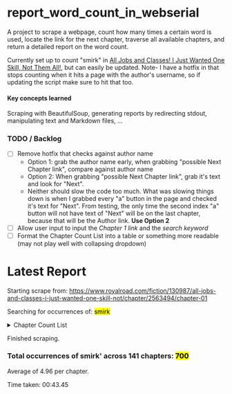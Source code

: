 # report_word_count_in_webserial

A project to scrape a webpage, count how many times a certain word is used, locate the link for the next chapter, traverse all available chapters, and return a detailed report on the word count.

Currently set up to count "smirk" in [All Jobs and Classes! I Just Wanted One Skill, Not Them All!](https://www.royalroad.com/fiction/130987/all-jobs-and-classes-i-just-wanted-one-skill-not), but can easily be updated. Note- I have a hotfix in that stops counting when it hits a page with the author's username, so if updating the script make sure to hit that too. 

#### Key concepts learned

Scraping with BeautifulSoup, generating reports by redirecting stdout, manipulating text and Markdown files, ...

### TODO / Backlog
- [ ] Remove hotfix that checks against author name
  - Option 1: grab the author name early, when grabbing "possible Next Chapter link", compare against author name
  - Option 2: When grabbing "possible Next Chapter link", grab it's text and look for "Next".
  - Neither should slow the code too much. What was slowing things down is when I grabbed every "a" button in the page and checked it's text for "Next". From testing, the only time the second index "a" button will not have text of "Next" will be on the last chapter, because that will be the Author link. **Use Option 2**
- [ ] Allow user input to input the *Chapter 1 link* and the *search keyword*
- [ ] Format the Chapter Count List into a table or something more readable (may not play well with collapsing dropdown)
# Latest Report

<p>Starting scrape from: <a href=https://www.royalroad.com/fiction/130987/all-jobs-and-classes-i-just-wanted-one-skill-not/chapter/2563494/chapter-01>https://www.royalroad.com/fiction/130987/all-jobs-and-classes-i-just-wanted-one-skill-not/chapter/2563494/chapter-01</a></p><p>Searching for occurrences of: <mark>smirk</mark></p>
              

<details closed><summary>Chapter Count List</summary><p></p>
              

&emsp;<u>Chapter 01</u>: 0
              

&emsp;<u>Chapter 02</u>: 4
              

&emsp;<u>Chapter 03</u>: 1
              

&emsp;<u>Chapter 04</u>: 6
              

&emsp;<u>Chapter 05</u>: 7
              

&emsp;<u>Chapter 06</u>: 7
              

&emsp;<u>Chapter 07</u>: 17
              

&emsp;<u>Chapter 08</u>: 11
              

&emsp;<u>Chapter 09</u>: 3
              

&emsp;<u>Chapter 10</u>: 2
              

&emsp;<u>Chapter 11</u>: 3
              

&emsp;<u>Chapter 12</u>: 5
              

&emsp;<u>Chapter 13</u>: 5
              

&emsp;<u>Chapter 14</u>: 8
              

&emsp;<u>Chapter 15</u>: 8
              

&emsp;<u>Chapter 16</u>: 6
              

&emsp;<u>Chapter 17</u>: 5
              

&emsp;<u>Chapter 18</u>: 0
              

&emsp;<u>Chapter 19</u>: 0
              

&emsp;<u>Chapter 20</u>: 1
              

&emsp;<u>Chapter 21</u>: 0
              

&emsp;<u>Chapter 22</u>: 8
              

&emsp;<u>Chapter 23</u>: 2
              

&emsp;<u>Chapter 24</u>: 3
              

&emsp;<u>Chapter 25</u>: 4
              

&emsp;<u>Chapter 26</u>: 3
              

&emsp;<u>Chapter 27</u>: 3
              

&emsp;<u>Chapter 28</u>: 6
              

&emsp;<u>Chapter 29</u>: 6
              

&emsp;<u>Chapter 30</u>: 7
              

&emsp;<u>Chapter 31</u>: 6
              

&emsp;<u>Chapter 32</u>: 5
              

&emsp;<u>Chapter 33</u>: 1
              

&emsp;<u>Chapter 34</u>: 5
              

&emsp;<u>Chapter 35</u>: 3
              

&emsp;<u>Chapter 36</u>: 8
              

&emsp;<u>Chapter 37</u>: 6
              

&emsp;<u>Chapter 38</u>: 3
              

&emsp;<u>Chapter 39</u>: 4
              

&emsp;<u>Chapter 40</u>: 5
              

&emsp;<u>Chapter 41</u>: 10
              

&emsp;<u>Chapter 42</u>: 4
              

&emsp;<u>Chapter 43</u>: 14
              

&emsp;<u>Chapter 44</u>: 8
              

&emsp;<u>Chapter 45</u>: 3
              

&emsp;<u>Chapter 46</u>: 6
              

&emsp;<u>Chapter 47</u>: 10
              

&emsp;<u>Chapter 48</u>: 3
              

&emsp;<u>Chapter 49</u>: 2
              

&emsp;<u>Chapter 50</u>: 1
              

&emsp;<u>Chapter 51</u>: 0
              

&emsp;<u>Chapter 52</u>: 2
              

&emsp;<u>Chapter 53</u>: 3
              

&emsp;<u>Chapter 54</u>: 6
              

&emsp;<u>Chapter 55</u>: 5
              

&emsp;<u>Chapter 56</u>: 6
              

&emsp;<u>Chapter 57</u>: 6
              

&emsp;<u>Chapter 58</u>: 4
              

&emsp;<u>Chapter 59</u>: 8
              

&emsp;<u>Chapter 60</u>: 3
              

&emsp;<u>Chapter 61</u>: 4
              

&emsp;<u>Chapter 62</u>: 12
              

&emsp;<u>Chapter 63</u>: 16
              

&emsp;<u>Chapter 64</u>: 10
              

&emsp;<u>Chapter 65</u>: 13
              

&emsp;<u>Chapter 66</u>: 16
              

&emsp;<u>Chapter 67</u>: 12
              

&emsp;<u>Chapter 68</u>: 12
              

&emsp;<u>Chapter 69</u>: 7
              

&emsp;<u>Chapter 70</u>: 15
              

&emsp;<u>Chapter 71</u>: 15
              

&emsp;<u>Chapter 72</u>: 5
              

&emsp;<u>Chapter 73</u>: 5
              

&emsp;<u>Chapter 74</u>: 4
              

&emsp;<u>Chapter 75</u>: 4
              

&emsp;<u>Chapter 76</u>: 0
              

&emsp;<u>Chapter 77</u>: 1
              

&emsp;<u>Chapter 78</u>: 0
              

&emsp;<u>Chapter 79</u>: 2
              

&emsp;<u>Chapter 80</u>: 2
              

&emsp;<u>Chapter 81</u>: 8
              

&emsp;<u>Chapter 82</u>: 8
              

&emsp;<u>Chapter 83</u>: 8
              

&emsp;<u>Chapter 84</u>: 7
              

&emsp;<u>Chapter 85</u>: 11
              

&emsp;<u>Chapter 86</u>: 11
              

&emsp;<u>Chapter 87</u>: 9
              

&emsp;<u>Chapter 88</u>: 14
              

&emsp;<u>Chapter 89</u>: 8
              

&emsp;<u>Chapter 90</u>: 10
              

&emsp;<u>Chapter 91</u>: 8
              

&emsp;<u>Chapter 92</u>: 7
              

&emsp;<u>Chapter 93</u>: 9
              

&emsp;<u>Chapter 94</u>: 4
              

&emsp;<u>Chapter 95</u>: 2
              

&emsp;<u>Chapter 96</u>: 4
              

&emsp;<u>Chapter 97</u>: 1
              

&emsp;<u>Chapter 98</u>: 4
              

&emsp;<u>Chapter 99</u>: 4
              

&emsp;<u>Chapter 100</u>: 2
              

&emsp;<u>Chapter 101</u>: 4
              

&emsp;<u>Chapter 102</u>: 3
              

&emsp;<u>Chapter 103</u>: 2
              

&emsp;<u>Chapter 104</u>: 6
              

&emsp;<u>Chapter 105</u>: 5
              

&emsp;<u>Chapter 106</u>: 1
              

&emsp;<u>Chapter 107</u>: 3
              

&emsp;<u>Chapter 108</u>: 4
              

&emsp;<u>Chapter 109</u>: 0
              

&emsp;<u>Chapter 110</u>: 1
              

&emsp;<u>Chapter 111</u>: 3
              

&emsp;<u>Chapter 112</u>: 0
              

&emsp;<u>Chapter 113</u>: 2
              

&emsp;<u>Chapter 114</u>: 5
              

&emsp;<u>Chapter 115</u>: 1
              

&emsp;<u>Chapter 116</u>: 5
              

&emsp;<u>Chapter 117</u>: 3
              

&emsp;<u>Chapter 118</u>: 0
              

&emsp;<u>Chapter 119</u>: 4
              

&emsp;<u>Chapter 120</u>: 1
              

&emsp;<u>Chapter 121</u>: 0
              

&emsp;<u>Chapter 122</u>: 0
              

&emsp;<u>Chapter 123</u>: 0
              

&emsp;<u>Chapter 124</u>: 1
              

&emsp;<u>Chapter 125</u>: 2
              

&emsp;<u>Chapter 126</u>: 1
              

&emsp;<u>Chapter 127</u>: 4
              

&emsp;<u>Chapter 128</u>: 10
              

&emsp;<u>Chapter 129</u>: 6
              

&emsp;<u>Chapter 130</u>: 0
              

&emsp;<u>Chapter 131</u>: 5
              

&emsp;<u>Chapter 132</u>: 2
              

&emsp;<u>Chapter 133</u>: 4
              

&emsp;<u>Chapter 134</u>: 3
              

&emsp;<u>Chapter 135</u>: 2
              

&emsp;<u>Chapter 136</u>: 2
              

&emsp;<u>Chapter 137</u>: 1
              

&emsp;<u>Chapter 138</u>: 3
              

&emsp;<u>Chapter 139</u>: 3
              

&emsp;<u>Chapter 140</u>: 8
              

&emsp;<u>Chapter 141</u>: 5
              

</details>
              

<p>Finished scraping.</p> <h3>Total occurrences of smirk' across 141 chapters: <mark>700</mark></h3><p>Average of 4.96 per chapter.</p>
              

<p>Time taken: 00:43.45</p>
              
